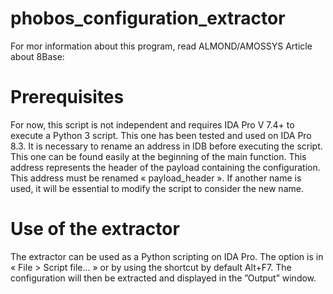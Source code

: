 # phobos_configuration_extractor
For mor information about this program, read ALMOND/AMOSSYS Article about 8Base:
<FIXME>

# Prerequisites
For now, this script is not independent and requires IDA Pro V 7.4+ to execute a Python 3 script. This one has been tested and used on IDA Pro 8.3.
It is necessary to rename an address in IDB before executing the script. This one can be found easily at the beginning of the main function.
This address represents the header of the payload containing the configuration. This address must be renamed « payload_header ». If another name is used, it will be essential to modify the script to consider the new name. 

# Use of the extractor 
The extractor can be used as a Python scripting on IDA Pro. The option is in « File > Script file… » or by using the shortcut by default Alt+F7.
The configuration will then be extracted and displayed in the ”Output” window.
